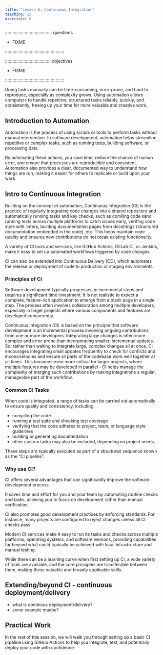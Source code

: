 ```yaml
---
title: "Lesson 6: Continuous Integration"
teaching: 15
exercises: 0
---
```


:::::::::::::::::::::::::::::::::::::: questions 

- FIXME

::::::::::::::::::::::::::::::::::::::::::::::::

::::::::::::::::::::::::::::::::::::: objectives

- FIXME

::::::::::::::::::::::::::::::::::::::::::::::::

Doing tasks manually can be time-consuming, error-prone, and hard to reproduce, especially as complexity grows. Using automation allows computers to handle repetitive, structured tasks reliably, quickly, and consistently, freeing up your time for more valuable and creative work.

## Introduction to Automation

Automation is the process of using scripts or tools to perform tasks without manual intervention. In software development, automation helps streamline repetitive or complex tasks, such as running tests, building software, or processing data. 

By automating these actions, you save time, reduce the chance of human error, and ensure that processes are reproducible and consistent. Automation also provides a clear, documented way to understand how things are run, making it easier for others to replicate or build upon your work.

## Intro to Continuous Integration

Building on the concept of automation, Continuous Integration (CI) is the practice of regularly integrating code changes into a shared repository and automatically running tasks and key checks, such as comiling code sand running tests across multiple platforms to catch issues early, verifing code style with linters, building documentation pages from docstrings (structured documentation embedded in the code), etc. 
This helps maintain code quality and ensures new contributions do not break existing functionality. 

A variety of CI tools and services, like GitHub Actions, GitLab CI, or Jenkins, make it easy to set up automated workflows triggered by code changes. 

CI can also be extended into Continuous Delivery (CD), which automates the release or deployment of code to production or staging environments.

### Principles of CI

Software development typically progresses in incremental steps and requires a significant time investment. It is not realistic to expect a complete, feature-rich application to emerge from a blank page in a single step. The process often involves collaboration among multiple developers, especially in larger projects where various components and features are developed concurrently.

Continuous Integration (CI) is based on the principle that software development is an incremental process involving ongoing contributions from one or more developers. Integrating large changes is often more complex and error-prone than incorporating smaller, incremental updates.
So, rather than waiting to integrate large, complex changes all at once, CI encourages integrating small updates frequently to check for conflicts and inconsistencies and ensure all parts of the codebase work well together at all times. 
This becomes even more critical for larger projects, where multiple features may be developed in parallel - CI helps manage the complexity of merging such contributions by making integrations a regular, manageable part of the workflow.

### Common CI Tasks

When code is integrated, a range of tasks can be carried out automatically to ensure quality and consistency, including:

- compiling the code
- running a test suite and checking test coverage
- verifying that the code adheres to project, team, or language style guidelines
- building or generating documentation
- other custom tasks may also be included, depending on project needs.

These steps are typically executed as part of a structured sequence known as the “CI pipeline”.

### Why use CI?

CI offers several advantages that can significantly improve the software development process. 

It saves time and effort for you and your team by automating routine checks and tasks, allowing you to focus on development rather than manual verification. 

CI also promotes good development practices by enforcing standards. For instance, many projects are configured to reject changes unless all CI checks pass. 

Modern CI services make it easy to run its tasks and checks across multiple platforms, operating systems, and software versions, providing capabilities far beyond what could typically be achieved with local infrastructure and manual testing. 

While there can be a learning curve when first setting up CI, a wide variety of tools are available, and the core principles are transferable between them, making these valuable and broadly applicable skills.

## Extending/beyond CI - continuous deployment/delivery

- what is continous deployment/delivery?
- some example maybe?

## Practical Work

In the rest of this session, we will walk you through setting up a basic CI pipeline using GitHub Actions to help you integrate, test, and potentially deploy your code with confidence.
